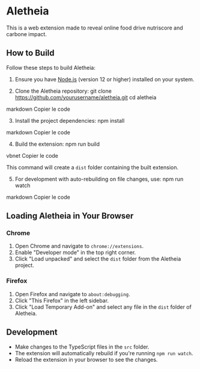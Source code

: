 # Aletheia
This is a web extension made to reveal online food drive nutriscore and carbone impact.

## How to Build

Follow these steps to build Aletheia:

1. Ensure you have [Node.js](https://nodejs.org/) (version 12 or higher) installed on your system.

2. Clone the Aletheia repository:
git clone https://github.com/yourusername/aletheia.git
cd aletheia

markdown
Copier le code

3. Install the project dependencies:
npm install

markdown
Copier le code

4. Build the extension:
npm run build

vbnet
Copier le code

This command will create a `dist` folder containing the built extension.

5. For development with auto-rebuilding on file changes, use:
npm run watch

markdown
Copier le code

## Loading Aletheia in Your Browser

### Chrome

1. Open Chrome and navigate to `chrome://extensions`.
2. Enable "Developer mode" in the top right corner.
3. Click "Load unpacked" and select the `dist` folder from the Aletheia project.

### Firefox

1. Open Firefox and navigate to `about:debugging`.
2. Click "This Firefox" in the left sidebar.
3. Click "Load Temporary Add-on" and select any file in the `dist` folder of Aletheia.

## Development

- Make changes to the TypeScript files in the `src` folder.
- The extension will automatically rebuild if you're running `npm run watch`.
- Reload the extension in your browser to see the changes.
